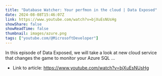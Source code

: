 ```yaml
---
title: "Database Watcher: Your perfmon in the cloud | Data Exposed"
date: 2024-08-08T15:46:07Z
link: https://www.youtube.com/watch?v=bjXuEsNUsHg
showShare: false
showReadTime: false
thumbnail: images/azure.png
tags: ["youtube.com/@MicrosoftDeveloper"]
---
```

In this episode of Data Exposed, we will take a look at new cloud service that changes the game to monitor your Azure SQL ...

- Link to article: https://www.youtube.com/watch?v=bjXuEsNUsHg